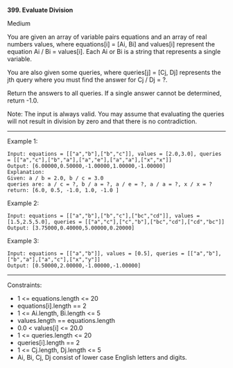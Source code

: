 **399. Evaluate Division**

Medium


You are given an array of variable pairs equations and an array of real numbers values, where equations[i] = [Ai, Bi] and values[i] represent the equation Ai / Bi = values[i]. Each Ai or Bi is a string that represents a single variable.

You are also given some queries, where queries[j] = [Cj, Dj] represents the jth query where you must find the answer for Cj / Dj = ?.

Return the answers to all queries. If a single answer cannot be determined, return -1.0.

Note: The input is always valid. You may assume that evaluating the queries will not result in division by zero and that there is no contradiction.

 
***

Example 1:
```
Input: equations = [["a","b"],["b","c"]], values = [2.0,3.0], queries = [["a","c"],["b","a"],["a","e"],["a","a"],["x","x"]]
Output: [6.00000,0.50000,-1.00000,1.00000,-1.00000]
Explanation: 
Given: a / b = 2.0, b / c = 3.0
queries are: a / c = ?, b / a = ?, a / e = ?, a / a = ?, x / x = ?
return: [6.0, 0.5, -1.0, 1.0, -1.0 ]
```
Example 2:
```
Input: equations = [["a","b"],["b","c"],["bc","cd"]], values = [1.5,2.5,5.0], queries = [["a","c"],["c","b"],["bc","cd"],["cd","bc"]]
Output: [3.75000,0.40000,5.00000,0.20000]
```
Example 3:
```
Input: equations = [["a","b"]], values = [0.5], queries = [["a","b"],["b","a"],["a","c"],["x","y"]]
Output: [0.50000,2.00000,-1.00000,-1.00000]
``` 
***
Constraints:

- 1 <= equations.length <= 20
- equations[i].length == 2
- 1 <= Ai.length, Bi.length <= 5
- values.length == equations.length
- 0.0 < values[i] <= 20.0
- 1 <= queries.length <= 20
- queries[i].length == 2
- 1 <= Cj.length, Dj.length <= 5
- Ai, Bi, Cj, Dj consist of lower case English letters and digits.